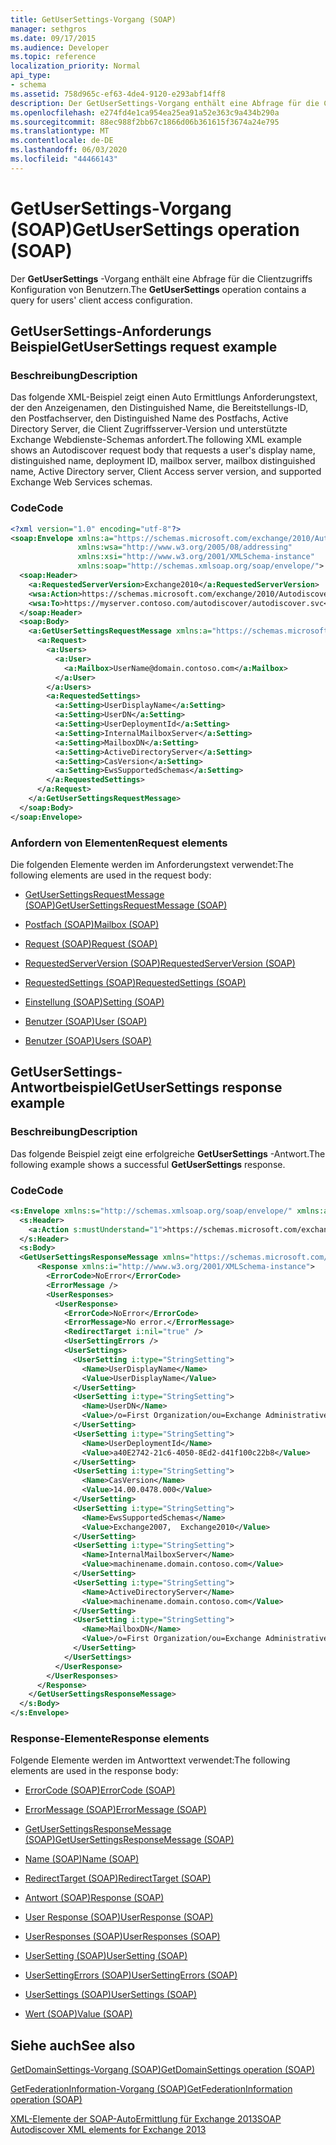 ```yaml
---
title: GetUserSettings-Vorgang (SOAP)
manager: sethgros
ms.date: 09/17/2015
ms.audience: Developer
ms.topic: reference
localization_priority: Normal
api_type:
- schema
ms.assetid: 758d965c-ef63-4de4-9120-e293abf14ff8
description: Der GetUserSettings-Vorgang enthält eine Abfrage für die Clientzugriffs Konfiguration von Benutzern.
ms.openlocfilehash: e274fd4e1ca954ea25ea91a52e363c9a434b290a
ms.sourcegitcommit: 88ec988f2bb67c1866d06b361615f3674a24e795
ms.translationtype: MT
ms.contentlocale: de-DE
ms.lasthandoff: 06/03/2020
ms.locfileid: "44466143"
---
```

# <a name="getusersettings-operation-soap"></a><span data-ttu-id="8fd12-103">GetUserSettings-Vorgang (SOAP)</span><span class="sxs-lookup"><span data-stu-id="8fd12-103">GetUserSettings operation (SOAP)</span></span>

<span data-ttu-id="8fd12-104">Der **GetUserSettings** -Vorgang enthält eine Abfrage für die Clientzugriffs Konfiguration von Benutzern.</span><span class="sxs-lookup"><span data-stu-id="8fd12-104">The **GetUserSettings** operation contains a query for users' client access configuration.</span></span> 
  
## <a name="getusersettings-request-example"></a><span data-ttu-id="8fd12-105">GetUserSettings-Anforderungs Beispiel</span><span class="sxs-lookup"><span data-stu-id="8fd12-105">GetUserSettings request example</span></span>

### <a name="description"></a><span data-ttu-id="8fd12-106">Beschreibung</span><span class="sxs-lookup"><span data-stu-id="8fd12-106">Description</span></span>

<span data-ttu-id="8fd12-107">Das folgende XML-Beispiel zeigt einen Auto Ermittlungs Anforderungstext, der den Anzeigenamen, den Distinguished Name, die Bereitstellungs-ID, den Postfachserver, den Distinguished Name des Postfachs, Active Directory Server, die Client Zugriffsserver-Version und unterstützte Exchange Webdienste-Schemas anfordert.</span><span class="sxs-lookup"><span data-stu-id="8fd12-107">The following XML example shows an Autodiscover request body that requests a user's display name, distinguished name, deployment ID, mailbox server, mailbox distinguished name, Active Directory server, Client Access server version, and supported Exchange Web Services schemas.</span></span>
  
### <a name="code"></a><span data-ttu-id="8fd12-108">Code</span><span class="sxs-lookup"><span data-stu-id="8fd12-108">Code</span></span>

```XML
<?xml version="1.0" encoding="utf-8"?>
<soap:Envelope xmlns:a="https://schemas.microsoft.com/exchange/2010/Autodiscover"      
               xmlns:wsa="http://www.w3.org/2005/08/addressing" 
               xmlns:xsi="http://www.w3.org/2001/XMLSchema-instance"      
               xmlns:soap="http://schemas.xmlsoap.org/soap/envelope/">
  <soap:Header>
    <a:RequestedServerVersion>Exchange2010</a:RequestedServerVersion>
    <wsa:Action>https://schemas.microsoft.com/exchange/2010/Autodiscover/Autodiscover/GetUserSettings</wsa:Action>
    <wsa:To>https://myserver.contoso.com/autodiscover/autodiscover.svc</wsa:To>
  </soap:Header>
  <soap:Body>
    <a:GetUserSettingsRequestMessage xmlns:a="https://schemas.microsoft.com/exchange/2010/Autodiscover">
      <a:Request>
        <a:Users>
          <a:User>
            <a:Mailbox>UserName@domain.contoso.com</a:Mailbox>
          </a:User>
        </a:Users>
        <a:RequestedSettings>
          <a:Setting>UserDisplayName</a:Setting>
          <a:Setting>UserDN</a:Setting>
          <a:Setting>UserDeploymentId</a:Setting>
          <a:Setting>InternalMailboxServer</a:Setting>
          <a:Setting>MailboxDN</a:Setting>
          <a:Setting>ActiveDirectoryServer</a:Setting>
          <a:Setting>CasVersion</a:Setting>
          <a:Setting>EwsSupportedSchemas</a:Setting>
        </a:RequestedSettings>
      </a:Request>
    </a:GetUserSettingsRequestMessage>
  </soap:Body>
</soap:Envelope>

```

### <a name="request-elements"></a><span data-ttu-id="8fd12-109">Anfordern von Elementen</span><span class="sxs-lookup"><span data-stu-id="8fd12-109">Request elements</span></span>

<span data-ttu-id="8fd12-110">Die folgenden Elemente werden im Anforderungstext verwendet:</span><span class="sxs-lookup"><span data-stu-id="8fd12-110">The following elements are used in the request body:</span></span>
  
- [<span data-ttu-id="8fd12-111">GetUserSettingsRequestMessage (SOAP)</span><span class="sxs-lookup"><span data-stu-id="8fd12-111">GetUserSettingsRequestMessage (SOAP)</span></span>](getusersettingsrequestmessage-soap.md)
    
- [<span data-ttu-id="8fd12-112">Postfach (SOAP)</span><span class="sxs-lookup"><span data-stu-id="8fd12-112">Mailbox (SOAP)</span></span>](mailbox-soap.md)
    
- [<span data-ttu-id="8fd12-113">Request (SOAP)</span><span class="sxs-lookup"><span data-stu-id="8fd12-113">Request (SOAP)</span></span>](request-soap.md)
    
- [<span data-ttu-id="8fd12-114">RequestedServerVersion (SOAP)</span><span class="sxs-lookup"><span data-stu-id="8fd12-114">RequestedServerVersion (SOAP)</span></span>](requestedserverversion-soap.md)
    
- [<span data-ttu-id="8fd12-115">RequestedSettings (SOAP)</span><span class="sxs-lookup"><span data-stu-id="8fd12-115">RequestedSettings (SOAP)</span></span>](requestedsettings-soap.md)
    
- [<span data-ttu-id="8fd12-116">Einstellung (SOAP)</span><span class="sxs-lookup"><span data-stu-id="8fd12-116">Setting (SOAP)</span></span>](setting-soap.md)
    
- [<span data-ttu-id="8fd12-117">Benutzer (SOAP)</span><span class="sxs-lookup"><span data-stu-id="8fd12-117">User (SOAP)</span></span>](user-soap.md)
    
- [<span data-ttu-id="8fd12-118">Benutzer (SOAP)</span><span class="sxs-lookup"><span data-stu-id="8fd12-118">Users (SOAP)</span></span>](users-soap.md)
    
## <a name="getusersettings-response-example"></a><span data-ttu-id="8fd12-119">GetUserSettings-Antwortbeispiel</span><span class="sxs-lookup"><span data-stu-id="8fd12-119">GetUserSettings response example</span></span>

### <a name="description"></a><span data-ttu-id="8fd12-120">Beschreibung</span><span class="sxs-lookup"><span data-stu-id="8fd12-120">Description</span></span>

<span data-ttu-id="8fd12-121">Das folgende Beispiel zeigt eine erfolgreiche **GetUserSettings** -Antwort.</span><span class="sxs-lookup"><span data-stu-id="8fd12-121">The following example shows a successful **GetUserSettings** response.</span></span> 
  
### <a name="code"></a><span data-ttu-id="8fd12-122">Code</span><span class="sxs-lookup"><span data-stu-id="8fd12-122">Code</span></span>

```XML
<s:Envelope xmlns:s="http://schemas.xmlsoap.org/soap/envelope/" xmlns:a="http://www.w3.org/2005/08/addressing">
  <s:Header>
    <a:Action s:mustUnderstand="1">https://schemas.microsoft.com/exchange/2010/Autodiscover/Autodiscover/GetUserSettingsResponse</a:Action>
  </s:Header>
  <s:Body>
  <GetUserSettingsResponseMessage xmlns="https://schemas.microsoft.com/exchange/2010/Autodiscover">
      <Response xmlns:i="http://www.w3.org/2001/XMLSchema-instance">
        <ErrorCode>NoError</ErrorCode>
        <ErrorMessage />
        <UserResponses>
          <UserResponse>
            <ErrorCode>NoError</ErrorCode>
            <ErrorMessage>No error.</ErrorMessage>
            <RedirectTarget i:nil="true" />
            <UserSettingErrors />
            <UserSettings>
              <UserSetting i:type="StringSetting">
                <Name>UserDisplayName</Name>
                <Value>UserDisplayName</Value>
              </UserSetting>
              <UserSetting i:type="StringSetting">
                <Name>UserDN</Name>
                <Value>/o=First Organization/ou=Exchange Administrative Group (SDASDASDJ)/cn=Recipients/cn=UserDisplayName</Value>
              </UserSetting>
              <UserSetting i:type="StringSetting">
                <Name>UserDeploymentId</Name>
                <Value>a40E2742-21c6-4050-8Ed2-d41f100c22b8</Value>
              </UserSetting>
              <UserSetting i:type="StringSetting">
                <Name>CasVersion</Name>
                <Value>14.00.0478.000</Value>
              </UserSetting>
              <UserSetting i:type="StringSetting">
                <Name>EwsSupportedSchemas</Name>
                <Value>Exchange2007,  Exchange2010</Value>
              </UserSetting>
              <UserSetting i:type="StringSetting">
                <Name>InternalMailboxServer</Name>
                <Value>machinename.domain.contoso.com</Value>
              </UserSetting>
              <UserSetting i:type="StringSetting">
                <Name>ActiveDirectoryServer</Name>
                <Value>machinename.domain.contoso.com</Value>
              </UserSetting>
              <UserSetting i:type="StringSetting">
                <Name>MailboxDN</Name>
                <Value>/o=First Organization/ou=Exchange Administrative Group (SDASDASDJ)/cn=Configuration/cn=Servers/cn=server/cn=Contoso Pri MDB</Value>
              </UserSetting>
            </UserSettings>
          </UserResponse>
        </UserResponses>
      </Response>
    </GetUserSettingsResponseMessage>
  </s:Body>
</s:Envelope>
```

### <a name="response-elements"></a><span data-ttu-id="8fd12-123">Response-Elemente</span><span class="sxs-lookup"><span data-stu-id="8fd12-123">Response elements</span></span>

<span data-ttu-id="8fd12-124">Folgende Elemente werden im Antworttext verwendet:</span><span class="sxs-lookup"><span data-stu-id="8fd12-124">The following elements are used in the response body:</span></span>
  
- [<span data-ttu-id="8fd12-125">ErrorCode (SOAP)</span><span class="sxs-lookup"><span data-stu-id="8fd12-125">ErrorCode (SOAP)</span></span>](errorcode-soap.md)
    
- [<span data-ttu-id="8fd12-126">ErrorMessage (SOAP)</span><span class="sxs-lookup"><span data-stu-id="8fd12-126">ErrorMessage (SOAP)</span></span>](errormessage-soap.md)
    
- [<span data-ttu-id="8fd12-127">GetUserSettingsResponseMessage (SOAP)</span><span class="sxs-lookup"><span data-stu-id="8fd12-127">GetUserSettingsResponseMessage (SOAP)</span></span>](getusersettingsresponsemessage-soap.md)
    
- [<span data-ttu-id="8fd12-128">Name (SOAP)</span><span class="sxs-lookup"><span data-stu-id="8fd12-128">Name (SOAP)</span></span>](name-soap.md)
    
- [<span data-ttu-id="8fd12-129">RedirectTarget (SOAP)</span><span class="sxs-lookup"><span data-stu-id="8fd12-129">RedirectTarget (SOAP)</span></span>](redirecttarget-soap.md)
    
- [<span data-ttu-id="8fd12-130">Antwort (SOAP)</span><span class="sxs-lookup"><span data-stu-id="8fd12-130">Response (SOAP)</span></span>](response-soap.md)
    
- [<span data-ttu-id="8fd12-131">User Response (SOAP)</span><span class="sxs-lookup"><span data-stu-id="8fd12-131">UserResponse (SOAP)</span></span>](userresponse-soap.md)
    
- [<span data-ttu-id="8fd12-132">UserResponses (SOAP)</span><span class="sxs-lookup"><span data-stu-id="8fd12-132">UserResponses (SOAP)</span></span>](userresponses-soap.md)
    
- [<span data-ttu-id="8fd12-133">UserSetting (SOAP)</span><span class="sxs-lookup"><span data-stu-id="8fd12-133">UserSetting (SOAP)</span></span>](usersetting-soap.md)
    
- [<span data-ttu-id="8fd12-134">UserSettingErrors (SOAP)</span><span class="sxs-lookup"><span data-stu-id="8fd12-134">UserSettingErrors (SOAP)</span></span>](usersettingerrors-soap.md)
    
- [<span data-ttu-id="8fd12-135">UserSettings (SOAP)</span><span class="sxs-lookup"><span data-stu-id="8fd12-135">UserSettings (SOAP)</span></span>](usersettings-soap.md)
    
- [<span data-ttu-id="8fd12-136">Wert (SOAP)</span><span class="sxs-lookup"><span data-stu-id="8fd12-136">Value (SOAP)</span></span>](value-soap.md)
    
## <a name="see-also"></a><span data-ttu-id="8fd12-137">Siehe auch</span><span class="sxs-lookup"><span data-stu-id="8fd12-137">See also</span></span>



[<span data-ttu-id="8fd12-138">GetDomainSettings-Vorgang (SOAP)</span><span class="sxs-lookup"><span data-stu-id="8fd12-138">GetDomainSettings operation (SOAP)</span></span>](getdomainsettings-operation-soap.md)
  
[<span data-ttu-id="8fd12-139">GetFederationInformation-Vorgang (SOAP)</span><span class="sxs-lookup"><span data-stu-id="8fd12-139">GetFederationInformation operation (SOAP)</span></span>](getfederationinformation-operation-soap.md)


[<span data-ttu-id="8fd12-140">XML-Elemente der SOAP-AutoErmittlung für Exchange 2013</span><span class="sxs-lookup"><span data-stu-id="8fd12-140">SOAP Autodiscover XML elements for Exchange 2013</span></span>](soap-autodiscover-xml-elements-for-exchange-2013.md)

